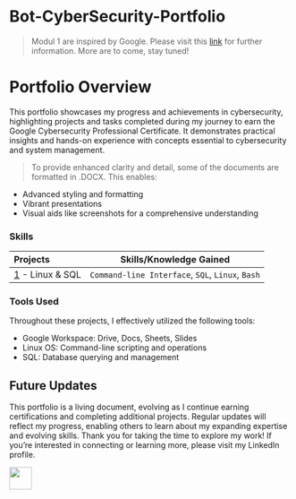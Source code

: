 # Bot-CyberSecurity-Portfolio

> Modul 1 are inspired by Google. Please visit this [link](https://coursera.org/share/9b59d0463d00a9f3b68b78a09a1a9ceb) for further information. More are to come, stay tuned!

# Portfolio Overview

This portfolio showcases my progress and achievements in cybersecurity, highlighting projects and tasks completed during my journey to earn the Google Cybersecurity Professional Certificate. It demonstrates practical insights and hands-on experience with concepts essential to cybersecurity and system management.
> To provide enhanced clarity and detail, some of the documents are formatted in .DOCX. This enables:
* Advanced styling and formatting
* Vibrant presentations
* Visual aids like screenshots for a comprehensive understanding




### Skills
| Projects | Skills/Knowledge Gained |
| :--- |:---:|
| [1](https://github.com/bot0024/Bot-CyberSecurity-Portfolio/tree/main/Linux%20%26%20SQL) - Linux & SQL | `Command-line Interface`, `SQL`, `Linux`, `Bash` |


### Tools Used
Throughout these projects, I effectively utilized the following tools:
* Google Workspace: Drive, Docs, Sheets, Slides
* Linux OS: Command-line scripting and operations
* SQL: Database querying and management


## Future Updates
This portfolio is a living document, evolving as I continue earning certifications and completing additional projects. Regular updates will reflect my progress, enabling others to learn about my expanding expertise and evolving skills.
Thank you for taking the time to explore my work! If you’re interested in connecting or learning more, please visit my LinkedIn profile.
> <a href="https://www.linkedin.com/in/dip-nalawade/" target="_blank">
   <img src="https://cdn.jsdelivr.net/gh/devicons/devicon/icons/linkedin/linkedin-original.svg" width="40" height="40"/>
  </a> 


